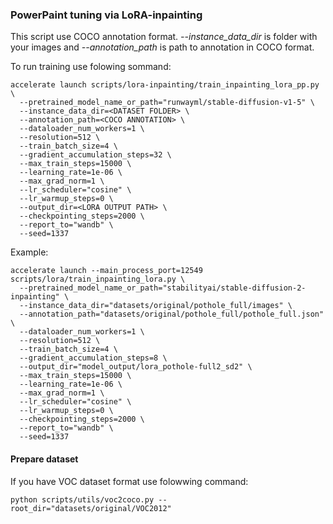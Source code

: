 ### PowerPaint tuning via LoRA-inpainting 
This script use COCO annotation format. *--instance_data_dir* is folder with your images and *--annotation_path* is path to annotation in COCO format.

To run training use folowing sommand:
```
accelerate launch scripts/lora-inpainting/train_inpainting_lora_pp.py \
  --pretrained_model_name_or_path="runwayml/stable-diffusion-v1-5" \
  --instance_data_dir=<DATASET FOLDER> \
  --annotation_path=<COCO ANNOTATION> \
  --dataloader_num_workers=1 \
  --resolution=512 \
  --train_batch_size=4 \
  --gradient_accumulation_steps=32 \
  --max_train_steps=15000 \
  --learning_rate=1e-06 \
  --max_grad_norm=1 \
  --lr_scheduler="cosine" \
  --lr_warmup_steps=0 \
  --output_dir=<LORA OUTPUT PATH> \
  --checkpointing_steps=2000 \
  --report_to="wandb" \
  --seed=1337
```
Example:
```
accelerate launch --main_process_port=12549 scripts/lora/train_inpainting_lora.py \
  --pretrained_model_name_or_path="stabilityai/stable-diffusion-2-inpainting" \
  --instance_data_dir="datasets/original/pothole_full/images" \
  --annotation_path="datasets/original/pothole_full/pothole_full.json" \
  --dataloader_num_workers=1 \
  --resolution=512 \
  --train_batch_size=4 \
  --gradient_accumulation_steps=8 \
  --output_dir="model_output/lora_pothole-full2_sd2" \
  --max_train_steps=15000 \
  --learning_rate=1e-06 \
  --max_grad_norm=1 \
  --lr_scheduler="cosine" \
  --lr_warmup_steps=0 \
  --checkpointing_steps=2000 \
  --report_to="wandb" \
  --seed=1337
```

#### Prepare dataset
If you have VOC dataset format use folowwing command:

```
python scripts/utils/voc2coco.py --root_dir="datasets/original/VOC2012" 
```
